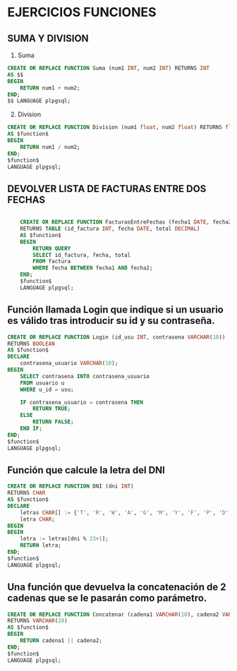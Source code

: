 # EJERCICIOS FUNCIONES
## SUMA Y DIVISION
1. Suma
```sql
CREATE OR REPLACE FUNCTION Suma (num1 INT, num2 INT) RETURNS INT
AS $$
BEGIN
    RETURN num1 + num2;
END;
$$ LANGUAGE plpgsql;
```

2. Division
```sql
CREATE OR REPLACE FUNCTION Division (num1 float, num2 float) RETURNS float
AS $function$
BEGIN
    RETURN num1 / num2;
END;
$function$ 
LANGUAGE plpgsql;
```

## DEVOLVER LISTA DE FACTURAS ENTRE DOS FECHAS

```sql

    CREATE OR REPLACE FUNCTION FacturasEntreFechas (fecha1 DATE, fecha2 DATE)
    RETURNS TABLE (id_factura INT, fecha DATE, total DECIMAL)
    AS $function$
    BEGIN
        RETURN QUERY
        SELECT id_factura, fecha, total
        FROM factura
        WHERE fecha BETWEEN fecha1 AND fecha2;
    END;
    $function$
    LANGUAGE plpgsql;
```

## Función llamada Login que indique si un usuario es válido tras introducir su id y su contraseña.

```sql
CREATE OR REPLACE FUNCTION Login (id_usu INT, contrasena VARCHAR(10))
RETURNS BOOLEAN
AS $function$
DECLARE
    contrasena_usuario VARCHAR(10);
BEGIN
    SELECT contrasena INTO contrasena_usuario
    FROM usuario u
    WHERE u_id = usu;

    IF contrasena_usuario = contrasena THEN
        RETURN TRUE;
    ELSE
        RETURN FALSE;
    END IF;
END;
$function$
LANGUAGE plpgsql;
```

## Función que calcule la letra del DNI

```sql
CREATE OR REPLACE FUNCTION DNI (dni INT)
RETURNS CHAR
AS $function$
DECLARE
    letras CHAR[] := {'T', 'R', 'W', 'A', 'G', 'M', 'Y', 'F', 'P', 'D', 'X', 'B', 'N', 'J', 'Z', 'S', 'Q', 'V', 'H', 'L', 'C', 'K', 'E'};
    letra CHAR;
BEGIN
BEGIN
    letra := letras[dni % 23+1];
    RETURN letra;
END;
$function$
LANGUAGE plpgsql;
```

## Una función que devuelva la concatenación de 2 cadenas que se le pasarán como parámetro.

```sql
CREATE OR REPLACE FUNCTION Concatenar (cadena1 VARCHAR(10), cadena2 VARCHAR(10))
RETURNS VARCHAR(20)
AS $function$
BEGIN
    RETURN cadena1 || cadena2;
END;
$function$
LANGUAGE plpgsql;
```